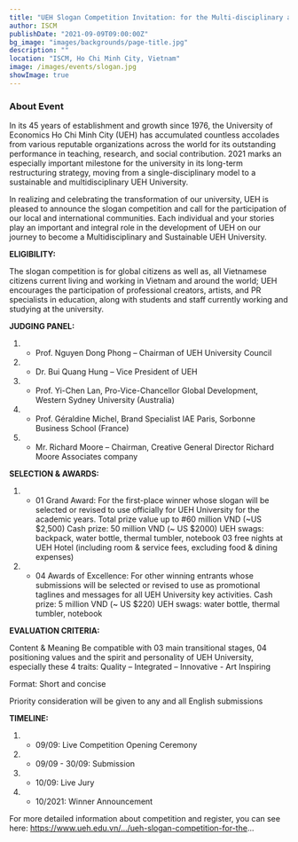 ```yaml
---
title: "UEH Slogan Competition Invitation: for the Multi-disciplinary and Sustainable UEH University"
author: ISCM
publishDate: "2021-09-09T09:00:00Z"
bg_image: "images/backgrounds/page-title.jpg"
description: ""
location: "ISCM, Ho Chi Minh City, Vietnam"
image: /images/events/slogan.jpg
showImage: true
---
```


### About Event
<!--StartFragment-->

In its 45 years of establishment and growth since 1976, the University of Economics Ho Chi Minh City (UEH) has accumulated countless accolades from various reputable organizations across the world for its outstanding performance in teaching, research, and social contribution. 2021 marks an especially important milestone for the university in its long-term restructuring strategy, moving from a single-disciplinary model to a sustainable and multidisciplinary UEH University.

In realizing and celebrating the transformation of our university, UEH is pleased to announce the slogan competition and call for the participation of our local and international communities. Each individual and your stories play an important and integral role in the development of UEH on our journey to become a Multidisciplinary and Sustainable UEH University.


**ELIGIBILITY:**

The slogan competition is for global citizens as well as, all Vietnamese citizens current living and working in Vietnam and around the world;
UEH encourages the participation of professional creators, artists, and PR specialists in education, along with students and staff currently working and studying at the university.

**JUDGING PANEL:**
1. * Prof. Nguyen Dong Phong – Chairman of UEH University Council
1. * Dr. Bui Quang Hung – Vice President of UEH
1. * Prof. Yi-Chen Lan, Pro-Vice-Chancellor Global Development, Western Sydney University (Australia)
1. * Prof. Géraldine Michel, Brand Specialist IAE Paris, Sorbonne Business School (France)
1. * Mr. Richard Moore – Chairman, Creative General Director Richard Moore Associates company

**SELECTION & AWARDS:**
1. - 01 Grand Award: For the first-place winner whose slogan will be selected or revised to use officially for UEH University for the academic years. Total prize value up to #60 million VND (~US $2,500)
Cash prize: 50 million VND (~ US $2000)
UEH swags: backpack, water bottle, thermal tumbler, notebook
03 free nights at UEH Hotel (including room & service fees, excluding food & dining expenses)
1. - 04 Awards of Excellence: For other winning entrants whose submissions will be selected or revised to use as promotional taglines and messages for all UEH University key activities.
Cash prize: 5 million VND (~ US $220)
UEH swags: water bottle, thermal tumbler, notebook

**EVALUATION CRITERIA:**

Content & Meaning
Be compatible with 03 main transitional stages, 04 positioning values and the spirit and personality of UEH University, especially these 4 traits: Quality – Integrated – Innovative - Art Inspiring

Format:
Short and concise

Priority consideration will be given to any and all English submissions

**TIMELINE:**

1. * 09/09: Live Competition Opening Ceremony

1. * 09/09 - 30/09: Submission

1. * 10/09: Live Jury

1. * 10/2021: Winner Announcement

For more detailed information about competition and register, you can see here: https://www.ueh.edu.vn/.../ueh-slogan-competition-for-the...


<!--EndFragment-->
